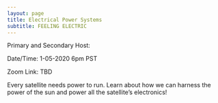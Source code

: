 ```yaml
---
layout: page
title: Electrical Power Systems
subtitle: FEELING ELECTRIC
---
```


Primary and Secondary Host: 

Date/Time: 1-05-2020 6pm PST

Zoom Link: TBD

Every satellite needs power to run. Learn about how we can harness the power of the sun and power all the satellite’s electronics!